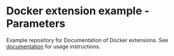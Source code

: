 # Docker extension example - Parameters
Example repository for Documentation of Docker extensions. 
See [documentation](https://developers.keboola.com/extend/) for usage instructions.
